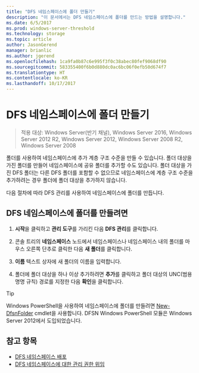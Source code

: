 ```yaml
---
title: "DFS 네임스페이스에 폴더 만들기"
description: "이 문서에서는 DFS 네임스페이스에 폴더를 만드는 방법을 설명합니다."
ms.date: 6/5/2017
ms.prod: windows-server-threshold
ms.technology: storage
ms.topic: article
author: JasonGerend
manager: brianlic
ms.author: jgerend
ms.openlocfilehash: 1ca9fa0b87c6e995f3f0c38abec80fef9068df90
ms.sourcegitcommit: 583355400f6b0d880dc0ac6bc06f0efb50d674f7
ms.translationtype: HT
ms.contentlocale: ko-KR
ms.lasthandoff: 10/17/2017
---
```

# <a name="create-a-folder-in-a-dfs-namespace"></a>DFS 네임스페이스에 폴더 만들기

> 적용 대상: Windows Server(반기 채널), Windows Server 2016, Windows Server 2012 R2, Windows Server 2012, Windows Server 2008 R2, Windows Server 2008

폴더를 사용하여 네임스페이스에 추가 계층 구조 수준을 만들 수 있습니다. 폴더 대상을 가진 폴더를 만들어 네임스페이스에 공유 폴더를 추가할 수도 있습니다. 폴더 대상을 가진 DFS 폴더는 다른 DFS 폴더를 포함할 수 없으므로 네임스페이스에 계층 구조 수준을 추가하려는 경우 폴더에 폴더 대상을 추가하지 않습니다.

다음 절차에 따라 DFS 관리를 사용하여 네임스페이스에 폴더를 만듭니다.

## <a name="to-create-a-folder-in-a-dfs-namespace"></a>DFS 네임스페이스에 폴더를 만들려면

1.  **시작**을 클릭하고 **관리 도구**를 가리킨 다음 **DFS 관리**를 클릭합니다.

2.  콘솔 트리의 **네임스페이스** 노드에서 네임스페이스나 네임스페이스 내의 폴더를 마우스 오른쪽 단추로 클릭한 다음 **새 폴더**를 클릭합니다.

3.  **이름** 텍스트 상자에 새 폴더의 이름을 입력합니다.

4.  폴더에 폴더 대상을 하나 이상 추가하려면 **추가**를 클릭하고 폴더 대상의 UNC(범용 명명 규칙) 경로를 지정한 다음 **확인**을 클릭합니다.


> [!TIP]
> Windows PowerShell을 사용하여 네임스페이스에 폴더를 만들려면 [New-DfsnFolder](https://docs.microsoft.com/powershell/module/dfsn/new-dfsnfolder) cmdlet을 사용합니다. DFSN Windows PowerShell 모듈은 Windows Server 2012에서 도입되었습니다.


## <a name="see-also"></a>참고 항목

-   [DFS 네임스페이스 배포](deploying-dfs-namespaces.md)
-   [DFS 네임스페이스에 대한 관리 권한 위임](delegate-management-permissions-for-dfs-namespaces.md)


